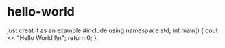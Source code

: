 # hello-world
just creat it  as an example
#include <iostream>
using namespace std;
int main()
{
  cout << "Hello World !\n";
  return 0;
}
